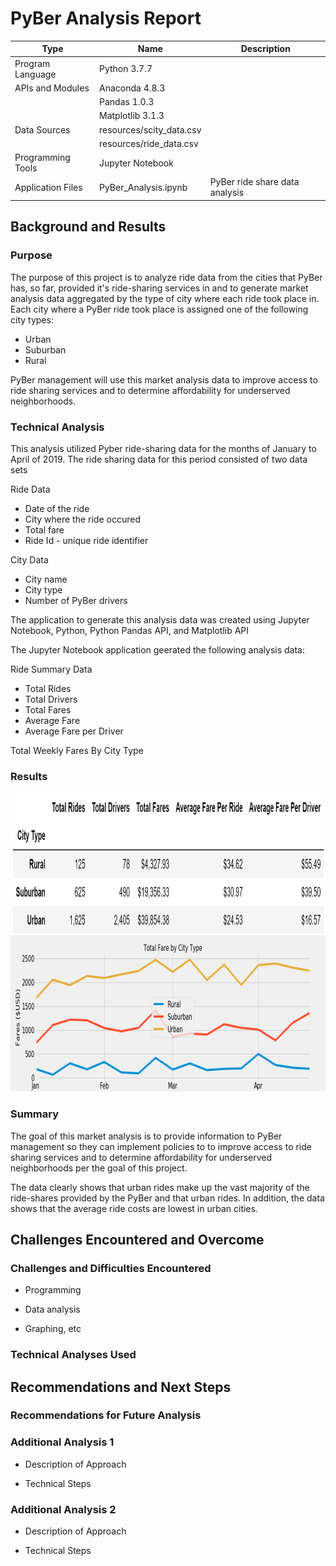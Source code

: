 # PyBer Analysis Report

|      Type         |             Name                |             Description            |
--------------------|---------------------------------|------------------------------------|
| Program Language  | Python 3.7.7                    |                                    |
| APIs and Modules  | Anaconda 4.8.3                  |                                    |
|                   | Pandas 1.0.3                    |                                    |
|                   | Matplotlib 3.1.3                |                                    |
| Data Sources      | resources/scity_data.csv        |                                    |
|                   | resources/ride_data.csv         |                                    |
| Programming Tools | Jupyter Notebook                |                                    |
| Application Files | PyBer_Analysis.ipynb            | PyBer ride share data analysis     |

## Background and Results

### Purpose

The purpose of this project is to analyze ride data from the cities that PyBer has, so far, provided it's ride-sharing services in and to generate market analysis data aggregated by the type of city where each ride took place in. Each city where a PyBer ride took place is assigned one of the following city types:

* Urban
* Suburban
* Rural

PyBer management will use this market analysis data to improve access to ride sharing services and to determine affordability for underserved neighborhoods.

### Technical Analysis

This analysis utilized Pyber ride-sharing data for the months of January to April of 2019. The ride sharing data for this period consisted of two data sets

Ride Data
* Date of the ride
* City where the ride occured
* Total fare
* Ride Id - unique ride identifier

City Data
* City name
* City type
* Number of PyBer drivers

The application to generate this analysis data was created using Jupyter Notebook, Python, Python Pandas API, and Matplotlib API

The Jupyter Notebook application geerated the following analysis data:

Ride Summary Data
* Total Rides
* Total Drivers
* Total Fares
* Average Fare 
* Average Fare per Driver

Total Weekly Fares By City Type

### Results

<img src="https://github.com/berndab/pyber_analysis/blob/master/analysis/Table.Summary.png" width="760" height="225" />

<img src="https://github.com/berndab/pyber_analysis/blob/master/analysis/Chart.Weekly_Total_Fares.png" width="800" height="250" />

### Summary

The goal of this market analysis is to provide information to PyBer management so they can implement policies to to improve access to ride sharing services and to determine affordability for underserved neighborhoods per the goal of this project.

The data clearly shows that urban rides make up the vast majority of the ride-shares provided by the PyBer and that urban rides. In addition, the data shows that the average ride costs are lowest in urban cities.


## Challenges Encountered and Overcome

### Challenges and Difficulties Encountered

* Programming

* Data analysis

* Graphing, etc

### Technical Analyses Used

## Recommendations and Next Steps

### Recommendations for Future Analysis

### Additional Analysis 1

* Description of Approach

* Technical Steps

### Additional Analysis 2

* Description of Approach

* Technical Steps
